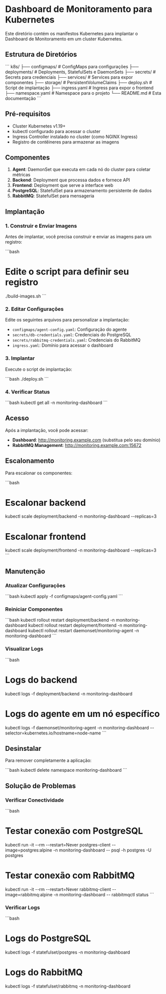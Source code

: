 # Dashboard de Monitoramento para Kubernetes

Este diretório contém os manifestos Kubernetes para implantar o Dashboard de Monitoramento em um cluster Kubernetes.

## Estrutura de Diretórios

\`\`\`
k8s/
├── configmaps/           # ConfigMaps para configurações
├── deployments/          # Deployments, StatefulSets e DaemonSets
├── secrets/              # Secrets para credenciais
├── services/             # Services para expor componentes
├── storage/              # PersistentVolumeClaims
├── deploy.sh             # Script de implantação
├── ingress.yaml          # Ingress para expor o frontend
├── namespace.yaml        # Namespace para o projeto
└── README.md             # Esta documentação
\`\`\`

## Pré-requisitos

- Cluster Kubernetes v1.19+
- kubectl configurado para acessar o cluster
- Ingress Controller instalado no cluster (como NGINX Ingress)
- Registro de contêineres para armazenar as imagens

## Componentes

1. **Agent**: DaemonSet que executa em cada nó do cluster para coletar métricas
2. **Backend**: Deployment que processa dados e fornece API
3. **Frontend**: Deployment que serve a interface web
4. **PostgreSQL**: StatefulSet para armazenamento persistente de dados
5. **RabbitMQ**: StatefulSet para mensageria

## Implantação

### 1. Construir e Enviar Imagens

Antes de implantar, você precisa construir e enviar as imagens para um registro:

\`\`\`bash
# Edite o script para definir seu registro
./build-images.sh
\`\`\`

### 2. Editar Configurações

Edite os seguintes arquivos para personalizar a implantação:

- `configmaps/agent-config.yaml`: Configuração do agente
- `secrets/db-credentials.yaml`: Credenciais do PostgreSQL
- `secrets/rabbitmq-credentials.yaml`: Credenciais do RabbitMQ
- `ingress.yaml`: Domínio para acessar o dashboard

### 3. Implantar

Execute o script de implantação:

\`\`\`bash
./deploy.sh
\`\`\`

### 4. Verificar Status

\`\`\`bash
kubectl get all -n monitoring-dashboard
\`\`\`

## Acesso

Após a implantação, você pode acessar:

- **Dashboard**: http://monitoring.example.com (substitua pelo seu domínio)
- **RabbitMQ Management**: http://monitoring.example.com:15672

## Escalonamento

Para escalonar os componentes:

\`\`\`bash
# Escalonar backend
kubectl scale deployment/backend -n monitoring-dashboard --replicas=3

# Escalonar frontend
kubectl scale deployment/frontend -n monitoring-dashboard --replicas=3
\`\`\`

## Manutenção

### Atualizar Configurações

\`\`\`bash
kubectl apply -f configmaps/agent-config.yaml
\`\`\`

### Reiniciar Componentes

\`\`\`bash
kubectl rollout restart deployment/backend -n monitoring-dashboard
kubectl rollout restart deployment/frontend -n monitoring-dashboard
kubectl rollout restart daemonset/monitoring-agent -n monitoring-dashboard
\`\`\`

### Visualizar Logs

\`\`\`bash
# Logs do backend
kubectl logs -f deployment/backend -n monitoring-dashboard

# Logs do agente em um nó específico
kubectl logs -f daemonset/monitoring-agent -n monitoring-dashboard --selector=kubernetes.io/hostname=node-name
\`\`\`

## Desinstalar

Para remover completamente a aplicação:

\`\`\`bash
kubectl delete namespace monitoring-dashboard
\`\`\`

## Solução de Problemas

### Verificar Conectividade

\`\`\`bash
# Testar conexão com PostgreSQL
kubectl run -it --rm --restart=Never postgres-client --image=postgres:alpine -n monitoring-dashboard -- psql -h postgres -U postgres

# Testar conexão com RabbitMQ
kubectl run -it --rm --restart=Never rabbitmq-client --image=rabbitmq:alpine -n monitoring-dashboard -- rabbitmqctl status
\`\`\`

### Verificar Logs

\`\`\`bash
# Logs do PostgreSQL
kubectl logs -f statefulset/postgres -n monitoring-dashboard

# Logs do RabbitMQ
kubectl logs -f statefulset/rabbitmq -n monitoring-dashboard
